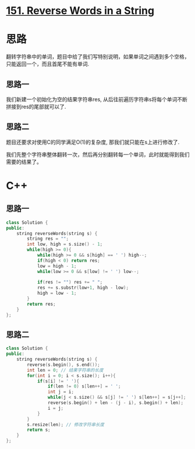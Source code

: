 # [151. Reverse Words in a String](https://leetcode.com/problems/reverse-words-in-a-string/)
# 思路
翻转字符串中的单词，题目中给了我们写特别说明，如果单词之间遇到多个空格，只能返回一个，而且首尾不能有单词.

## 思路一
我们新建一个初始化为空的结果字符串res, 从后往前遍历字符串s将每个单词不断拼接到res的尾部就可以了.

## 思路二
题目还要求对使用C的同学满足O(1)的复杂度, 那我们就只能在s上进行修改了.

我们先整个字符串整体翻转一次，然后再分别翻转每一个单词，此时就能得到我们需要的结果了。

# C++
## 思路一
``` C++
class Solution {
public:
    string reverseWords(string s) {
        string res = "";
        int low, high = s.size() - 1;
        while(high >= 0){
            while(high >= 0 && s[high] == ' ') high--;
            if(high < 0) return res;
            low = high - 1;
            while(low >= 0 && s[low] != ' ') low--;
            
            if(res != "") res += " ";
            res += s.substr(low+1, high - low);
            high = low - 1;
        }
        return res;
    }
};
```

## 思路二
``` C++
class Solution {
public:
    string reverseWords(string s) {
        reverse(s.begin(), s.end());
        int len = 0; // 结果字符串的长度
        for(int i = 0; i < s.size(); i++){
            if(s[i] != ' '){
                if(len != 0) s[len++] = ' ';
                int j = i;
                while(j < s.size() && s[j] != ' ') s[len++] = s[j++];
                reverse(s.begin() + len - (j - i), s.begin() + len);
                i = j;
            }
        }
        s.resize(len); // 修改字符串长度
        return s;
    }
};
```

